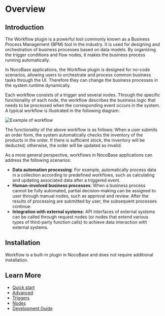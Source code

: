 # Overview

## Introduction

The Workflow plugin is a powerful tool commonly known as a Business Process Management (BPM) tool in the industry. It is used for designing and orchestration of business processes based on data models. By organizing the trigger conditions and flow nodes, it makes the business process running automatically.

In NocoBase applications, the Workflow plugin is designed for no-code scenarios, allowing users to orchestrate and process common business tasks through the UI. Therefore they can change the business processes in the system runtime dynamically.

Each workflow consists of a trigger and several nodes. Through the specific functionality of each node, the workflow describes the business logic that needs to be processed when the corresponding event occurs in the system. A typical workflow is illustrated in the following diagram:

![Example of workflow](https://static-docs.nocobase.com/4511011beac54779cb68e66555ebf8a8.png)

The functionality of the above workflow is as follows: When a user submits an order form, the system automatically checks the inventory of the products in the order. If there is sufficient stock, the inventory will be deducted; otherwise, the order will be updated as invalid.

As a more general perspective, workflows in NocoBase applications can address the following scenarios:

- **Data automation processing**: For example, automatically process data in a collection according to predefined workflows, such as calculating and updating associated data after a triggered event.
- **Human-involved business processes**: When a business process cannot be fully automated, partial decision-making can be assigned to user through manual nodes, such as approval and review. After the results of processing are submitted by user, the subsequent processes continue.
- **Integration with external systems**: API interfaces of external systems can be called through request nodes (or nodes that extend various types of third-party function calls) to achieve data interaction with external systems.

## Installation

Workflow is a built-in plugin in NocoBase and does not require additional installation.

## Learn More

- [Quick start](./quick-start.md)
- [Advanced](./advance.md)
- [Triggers](./triggers/index.md)
- [Nodes](./nodes/index.md)
- [Development Guide](./development/index.md)
